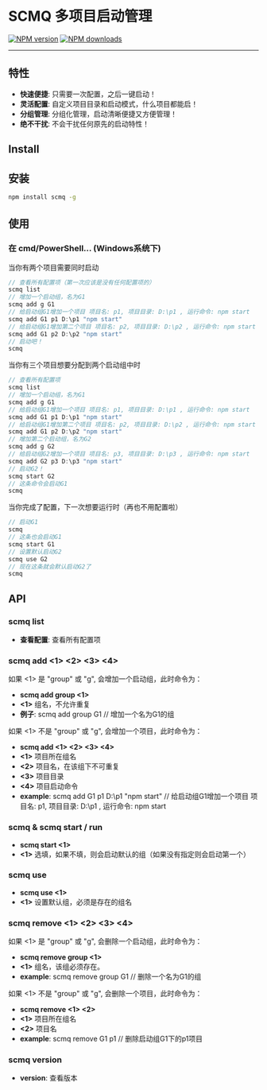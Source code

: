
# SCMQ 多项目启动管理


[![NPM version](https://img.shields.io/npm/v/scmq.svg?style=flat)](https://npmjs.org/package/scmq)
[![NPM downloads](http://img.shields.io/npm/dm/scmq.svg?style=flat)](https://npmjs.org/package/scmq)

---

## 特性

* **快速便捷**:  只需要一次配置，之后一键启动！
* **灵活配置**:  自定义项目目录和启动模式，什么项目都能启！
* **分组管理**:  分组化管理，启动清晰便捷又方便管理！
* **绝不干扰**:  不会干扰任何原先的启动特性！
## Install

## 安装

```bash
npm install scmq -g
```
## 使用
### 在 cmd/PowerShell... (Windows系统下)
当你有两个项目需要同时启动
```javascript
// 查看所有配置项（第一次应该是没有任何配置项的）
scmq list
// 增加一个启动组，名为G1   
scmq add g G1
// 给启动组G1增加一个项目 项目名: p1, 项目目录: D:\p1 , 运行命令: npm start
scmq add G1 p1 D:\p1 "npm start"
// 给启动组G1增加第二个项目 项目名: p2, 项目目录: D:\p2 , 运行命令: npm start
scmq add G1 p2 D:\p2 "npm start"
// 启动吧！
scmq
```
当你有三个项目想要分配到两个启动组中时
```javascript
// 查看所有配置项
scmq list
// 增加一个启动组，名为G1   
scmq add g G1
// 给启动组G1增加一个项目 项目名: p1, 项目目录: D:\p1 , 运行命令: npm start
scmq add G1 p1 D:\p1 "npm start"
// 给启动组G1增加第二个项目 项目名: p2, 项目目录: D:\p2 , 运行命令: npm start
scmq add G1 p2 D:\p2 "npm start"
// 增加第二个启动组，名为G2       
scmq add g G2
// 给启动组G2增加一个项目 项目名: p3, 项目目录: D:\p3 , 运行命令: npm start
scmq add G2 p3 D:\p3 "npm start"
// 启动G2！
scmq start G2
// 这条命令会启动G1
scmq
```
当你完成了配置，下一次想要运行时（再也不用配置啦）
```javascript
// 启动G1
scmq
// 这条也会启动G1
scmq start G1
// 设置默认启动G2
scmq use G2
// 现在这条就会默认启动G2了
scmq 
```
## API
### scmq list
* **查看配置**: 查看所有配置项
### scmq add <1> <2> <3> <4>
如果 <1> 是 "group" 或 "g", 会增加一个启动组，此时命令为：
* **scmq add group <1>**
* **<1>** 组名，不允许重复
* **例子**: scmq add group G1 // 增加一个名为G1的组

如果 <1> 不是 "group" 或 "g", 会增加一个项目，此时命令为：
* **scmq add <1> <2> <3> <4>** 
* **<1>** 项目所在组名
* **<2>** 项目名，在该组下不可重复
* **<3>** 项目目录
* **<4>** 项目启动命令
* **example**: scmq add G1 p1 D:\p1 "npm start" // 给启动组G1增加一个项目 项目名: p1, 项目目录: D:\p1 , 运行命令: npm start
### scmq & scmq start / run 
* **scmq start <1>**
* **<1>** 选填，如果不填，则会启动默认的组（如果没有指定则会启动第一个）
### scmq use
* **scmq use <1>**
* **<1>** 设置默认组，必须是存在的组名
### scmq remove <1> <2> <3> <4>
如果 <1> 是 "group" 或 "g", 会删除一个启动组，此时命令为：
* **scmq remove group <1>**
* **<1>** 组名，该组必须存在。
* **example**: scmq remove group G1 // 删除一个名为G1的组

如果 <1> 不是 "group" 或 "g", 会删除一个项目，此时命令为：
* **scmq remove <1> <2>** 
* **<1>** 项目所在组名
* **<2>** 项目名
* **example**: scmq remove G1 p1 // 删除启动组G1下的p1项目
### scmq version
* **version**: 查看版本
